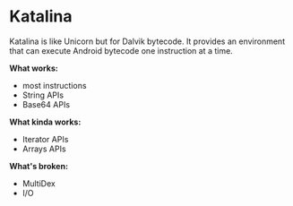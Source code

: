 # Katalina
Katalina is like Unicorn but for Dalvik bytecode. It provides an environment that can execute Android bytecode one instruction at a time.

**What works:**
* most instructions
* String APIs
* Base64 APIs

**What kinda works:**
* Iterator APIs
* Arrays APIs

**What's broken:**
* MultiDex
* I/O
